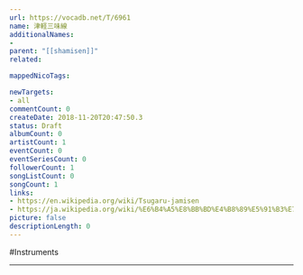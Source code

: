 ```yaml
---
url: https://vocadb.net/T/6961
name: 津軽三味線
additionalNames: 
- 
parent: "[[shamisen]]"
related:

mappedNicoTags:

newTargets:
- all
commentCount: 0
createDate: 2018-11-20T20:47:50.3
status: Draft
albumCount: 0
artistCount: 1
eventCount: 0
eventSeriesCount: 0
followerCount: 1
songListCount: 0
songCount: 1
links: 
- https://en.wikipedia.org/wiki/Tsugaru-jamisen
- https://ja.wikipedia.org/wiki/%E6%B4%A5%E8%BB%BD%E4%B8%89%E5%91%B3%E7%B7%9A
picture: false
descriptionLength: 0
---
```


#Instruments



---

